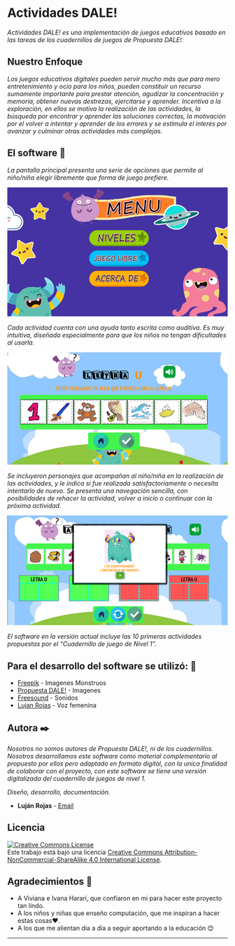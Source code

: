 # Actividades DALE!

_Actividades DALE! es una implementación de juegos educativos basado en las tareas de los cuadernillos de juegos de Propuesta DALE!._

## Nuestro Enfoque

_Los juegos educativos digitales pueden servir mucho más que para mero entretenimiento y ocio para los niños, pueden constituir un recurso sumamente importante para prestar atención, agudizar la concentración y memoria, obtener nuevas destrezas, ejercitarse y aprender. Incentiva a la exploración, en ellos se motiva la realización de las actividades, la búsqueda por encontrar y aprender las soluciones correctas, la motivación por el volver a intentar y aprender de los errores y se estimula el interés por avanzar y culminar otras actividades más complejas._

## El software 🚀

_La pantalla principal presenta una serie de opciones que permite al niño/niña elegir libremente que forma de juego prefiere._

![Example1](img/example1.png)

_Cada actividad cuenta con una ayuda tanto escrita como auditiva. Es muy intuitiva, diseñada especialmente para que los niños no tengan dificultades al usarla._

![Example2](img/example2.png)

_Se incluyeron personajes que acompañan al niño/niña en la realización de las actividades, y le indica si fue realizada satisfactoriamente o necesita intentarlo de nuevo._
_Se presenta una navegación sencilla, con posibilidades de rehacer la actividad, volver a inicio o continuar con la próxima actividad._

![Example3](img/example3.png)

_El software en la versión actual incluye las 10 primeras actividades propuestas por el “Cuadernillo de juego de Nivel 1”._

## Para el desarrollo del software se utilizó:    🔧

* [Freepik](https://www.freepik.es/) - Imagenes Monstruos
* [Propuesta DALE!](http://www.propuestadale.com) - Imagenes
* [Freesound](https://freesound.org/browse/) - Sonidos
* [Lujan Rojas](http://github.com/dracaster) - Voz femenina


## Autora ✒️

_Nosotros no somos autores de Propuesta DALE!, ni de los cuadernillos. Nosotros desarrollamos este software como material complementario al propuesto por ellos pero adaptado en formato digital, con la unica finalidad de colaborar con el proyecto, con este software se tiene una versión digitalizada del cuadernillo de juegos de nivel 1._ 

_Diseño, desarrollo, documentación._

* **Luján Rojas** - [Email](lujanrojas.informatica@gmail.com)


## Licencia

<a rel="license" href="http://creativecommons.org/licenses/by-nc-sa/4.0/"><img alt="Creative Commons License" style="border-width:0" src="https://i.creativecommons.org/l/by-nc-sa/4.0/88x31.png" /></a><br />Este trabajo está bajo una licencia <a rel="license" href="http://creativecommons.org/licenses/by-nc-sa/4.0/">Creative Commons Attribution-NonCommercial-ShareAlike 4.0 International License</a>.

## Agradecimientos 🎁

* A Viviana e Ivana Harari, que confiaron en mi para hacer este proyecto tan lindo.
* A los niños y niñas que enseño computación, que me inspiran a hacer estas cosas❤️.
* A los que me alientan dia a dia a seguir aportando a la educación 😊

---


